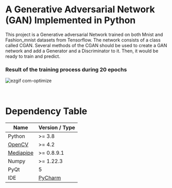 # A Generative Adversarial Network (GAN) Implemented in Python
This project is a Generative adversarial Network trained on both Mnist and Fashion_mnist datasets from Tensorflow.
The network consists of a class called CGAN. Several methods of the CGAN should be used to create a GAN network
and add a Generator and a Discriminator to it. Then, it would be ready to train and predict.


### Result of the training process during 20 epochs
![ezgif com-optimize](https://user-images.githubusercontent.com/112881732/229309875-127e6b01-1d55-42a8-8760-531f43f1b6d2.gif)


<br/>

# Dependency Table
|  Name | Version / Type |
| ------------ | ------------ |
|  Python | >= 3.8  |
| [OpenCV](https://opencv.org/)   | >= 4.2  |
| [Mediapipe](https://github.com/google/mediapipe)  |  >= 0.8.9.1 |
| Numpy  | >= 1.22.3  |
| PyQt | 5 |
| IDE | [PyCharm](https://www.jetbrains.com/pycharm/) |
<br/>

